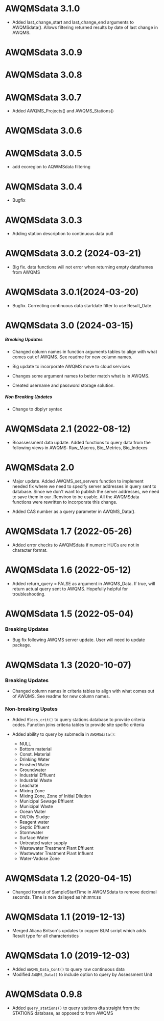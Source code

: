 # AWQMSdata 3.1.0

-   Added last_change_start and last_change_end arguments to AWQMSdata(). Allows filtering returned results by date of last change in AWQMS.

# AWQMSdata 3.0.9

# AWQMSdata 3.0.8

# AWQMSdata 3.0.7

-   Added AWQMS_Projects() and AWQMS_Stations()

# AWQMSdata 3.0.6

# AWQMSdata 3.0.5

-   add ecoregion to AQWMSdata filtering

# AWQMSdata 3.0.4

-   Bugfix

# AWQMSdata 3.0.3

-   Adding station description to continuous data pull

# AWQMSdata 3.0.2 (2024-03-21)

-   Big fix. data functions will not error when returning empty dataframes from AWQMS

# AWQMSdata 3.0.1(2024-03-20)

-   Bugfix. Correcting continuous data startdate filter to use Result_Date.

# AWQMSdata 3.0 (2024-03-15)

##### Breaking Updates

-   Changed column names in function arguments tables to align with what comes out of AWQMS. See readme for new column names.

-   Big update to incorporate AWQMS move to cloud services

-   Changes some argument names to better match what is in AWQMS.

-   Created username and password storage solution.

##### Non Breaking Updates

-   Change to dbplyr syntax

# AWQMSdata 2.1 (2022-08-12)

-   Bioassessment data update. Added functions to query data from the following views in AWQMS: Raw_Macros, Bio_Metrics, Bio_Indexes

# AWQMSdata 2.0

-   Major update. Added AWQMS_set_servers function to implement needed fix where we need to specify server addresses in query sent to database. Since we don't want to publish the server addresses, we need to save them in our .Renviron to be usable. All the AWQMSdata functions were rewritten to incorporate this change.

-   Added CAS number as a query parameter in AWQMS_Data().

# AWQMSdata 1.7 (2022-05-26)

-   Added error checks to AWQMSdata if numeric HUCs are not in character format.

# AWQMSdata 1.6 (2022-05-12)

-   Added return_query = FALSE as argument in AWQMS_Data. If true, will return actual query sent to AWQMS. Hopefully helpful for troubleshooting.

# AWQMSdata 1.5 (2022-05-04)

### Breaking Updates

-   Bug fix following AWQMS server update. User will need to update package.

# AWQMSdata 1.3 (2020-10-07)

### Breaking Updates

-   Changed column names in criteria tables to align with what comes out of AWQMS. See readme for new column names.

### Non-breaking Upates

-   Added `Mlocs_crit()` to query stations database to provide criteria codes. Function joins criteria tables to provide site speific criteria

-   Added ability to query by submedia in `AWQMSdata()`: <br/>

    -   NULL
    -   Bottom material
    -   Const. Material
    -   Drinking Water
    -   Finished Water
    -   Groundwater
    -   Industrial Effluent
    -   Industrial Waste
    -   Leachate
    -   Mixing Zone
    -   Mixing Zone, Zone of Initial Dilution
    -   Municipal Sewage Effluent
    -   Municipal Waste
    -   Ocean Water
    -   Oil/Oily Sludge
    -   Reagent water
    -   Septic Effluent
    -   Stormwater
    -   Surface Water
    -   Untreated water supply
    -   Wastewater Treatment Plant Effluent
    -   Wastewater Treatment Plant Influent
    -   Water-Vadose Zone

# AWQMSdata 1.2 (2020-04-15)

-   Changed format of SampleStartTime in AWQMSdata to remove decimal seconds. Time is now dsilayed as hh:mm:ss

# AWQMSdata 1.1 (2019-12-13)

-   Merged Aliana Britson's updates to copper BLM script which adds Result type for all characteristics

# AWQMSdata 1.0 (2019-12-03)

-   Added `AWQMS_Data_Cont()` to query raw continuous data
-   Modified `AWQMS_Data()` to include option to query by Assessment Unit

# AWQMSdata 0.9.8

-   Added `query_stations()` to query stations dta straight from the STATIONS database, as opposed to from AWQMS
